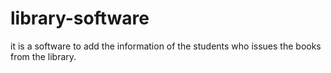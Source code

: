 # library-software
it is a software to add the information of the students who issues the books from the library.
